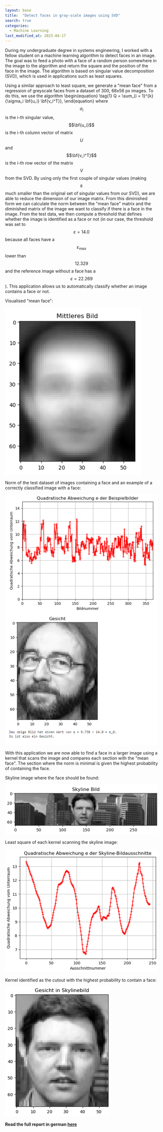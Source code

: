 ```yaml
---
layout: base
title:  "Detect faces in gray-scale images using SVD"
search: true
categories: 
  - Machine Learning
last_modified_at: 2023-04-17
---
```


During my undergraduate degree in systems engineering, I worked with a fellow student on a machine learning algorithm to detect faces in an image. The goal was to feed a photo with a face of a random person somewhere in the image to the algorithm and return the square and the position of the face in the image. The algorithm is based on singular value decomposition (SVD), which is used in applications such as least squares. 

Using a similar approach to least square, we generate a "mean face" from a regression of greyscale faces from a dataset of 300, 68x56 px images. To do this, we use the algorithm 
\begin{equation}
\tag{1}
Q = \sum_{i = 1}^{k}{\sigma_i \bf{u_i} \bf{v_i^T}}, 
\end{equation}
where $$\sigma_i$$ is the i-th singular value, $$\bf{u_i}$$ is the i-th column vector of matrix $$U$$ and $$\bf{v_i^T}$$ is the i-th row vector of the matrix $$V$$ from the SVD. By using only the first couple of singular values (making $$k$$ much smaller than the original set of singular values from our SVD), we are able to reduce the dimension of our image matrix. From this diminished form we can calculate the norm between the "mean face" matrix and the diminished matrix of the image we want to classify if there is a face in the image. From the test data, we then compute a threshold that defines whether the image is identified as a face or not (in our case, the threshold was set to $$\varepsilon = 14.0$$ because all faces have a $$\varepsilon_{max}$$ lower than $$12.329$$ and the reference image without a face has a $$\varepsilon = 22.269$$). This application allows us to automatically classify whether an image contains a face or not.

Visualised "mean face":

![MiddleFace](/assets/image/findeFaces/middle.png)

Norm of the test dataset of images containing a face and an example of a correctly classified image with a face:

![Norm](/assets/image/findeFaces/IdentifiedFace.png)

With this application we are now able to find a face in a larger image using a kernel that scans the image and compares each section with the "mean face". The section where the norm is minimal is given the highest probability of containing the face.

Skyline image where the face should be found:

![Skyline](/assets/image/findeFaces/Skylinebild.png)

Least square of each kernel scanning the skyline image:

![LeastSquare](/assets/image/findeFaces/QuadratischeAbweichung.png)

Kernel identified as the cutout with the highest probability to contain a face:

![FoundImage](/assets/image/findeFaces/foundFace.png)

**Read the full report in german [here](/assets/pdf/Projekt17_GruppeD.pdf)**



